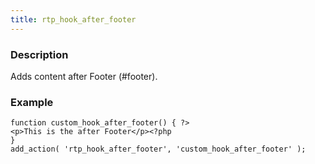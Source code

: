 ```yaml
---
title: rtp_hook_after_footer
---
```


### Description


Adds content after Footer (#footer).


### Example



    
    function custom_hook_after_footer() { ?>
    <p>This is the after Footer</p><?php
    }
    add_action( 'rtp_hook_after_footer', 'custom_hook_after_footer' );
